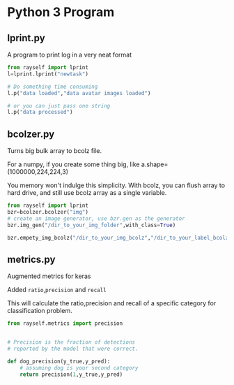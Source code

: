 # Python 3 Program

## lprint.py

A program to print log in a very neat format
````python
from rayself import lprint
l=lprint.lprint("newtask")

# Do something time consuming
l.p("data loaded","data avatar images loaded")

# or you can just pass one string
l.p("data processed")
````

## bcolzer.py

Turns big bulk array to bcolz file.

For a numpy, if you create some thing big, like a.shape=(1000000,224,224,3)

You memory won't indulge this simplicity. With bcolz, you can flush array to hard drive, and still use bcolz array as a single variable.

````python
from rayself import lprint
bzr=bcolzer.bcolzer("img")
# create an image generator, use bzr.gen as the generator
bzr.img_gen("/dir_to_your_img_folder",with_class=True)

bzr.empety_img_bcolz("/dir_to_your_img_bcolz","/dir_to_your_label_bcolz")
````

## metrics.py

Augmented metrics for keras

Added ```ratio```,```precision``` and ```recall```

This will calculate the ratio,precision and recall of a specific category for classification problem.

````python
from rayself.metrics import precision


# Precision is the fraction of detections
# reported by the model that were correct.

def dog_precision(y_true,y_pred):
    # assuming dog is your second category
    return precision(1,y_true,y_pred)
````

